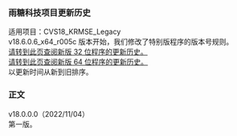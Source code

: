 ### 雨糖科技项目更新历史
适用项目：CVS18_KRMSE_Legacy<br>
v18.6.0.6_x64_r005c 版本开始，我们修改了特别版程序的版本号规则。<br>
[请转到此页查阅新版 32 位程序的更新历史。](https://github.com/RainCandyTech/RCProject_UpdateHistory/blob/main/CVS18_UMRSE_x86.md)<br>
[请转到此页查阅新版 64 位程序的更新历史。](https://github.com/RainCandyTech/RCProject_UpdateHistory/blob/main/CVS18_UMRSE_x64.md)<br>
以更新时间从新到旧排序。

### 正文
v18.0.0.0（2022/11/04）<br>
第一版。
